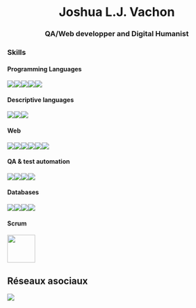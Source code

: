 <h1 align="center">Joshua L.J. Vachon</h1>
<h3 align="center">QA/Web developper and Digital Humanist</h3>

### Skills

#### Programming Languages
<img src="https://img.shields.io/badge/JavaScript-323330?style=for-the-badge&logo=javascript&logoColor=F7DF1E" /><img src="https://img.shields.io/badge/Python-3776AB?style=for-the-badge&logo=python&logoColor=white" /><img src="https://img.shields.io/badge/TypeScript-007ACC?style=for-the-badge&logo=typescript&logoColor=white" /><img src="https://img.shields.io/badge/PHP-777BB4?style=for-the-badge&logo=php&logoColor=white" /><img src="https://img.shields.io/badge/Java-ED8B00?style=for-the-badge&logo=openjdk&logoColor=white" />

#### Descriptive languages
<img src="https://img.shields.io/badge/HTML5-E34F26?style=for-the-badge&logo=html5&logoColor=white" /><img src="https://img.shields.io/badge/XML-1572B6?style=for-the-badge&logo=css3&logoColor=white" /><img src="https://img.shields.io/badge/CSS3-1572B6?style=for-the-badge&logo=css3&logoColor=white" />

#### Web
<img src="https://img.shields.io/badge/NodeJS-777BB4?style=for-the-badge&logo=php&logoColor=white" /><img src="https://img.shields.io/badge/Deno-777BB4?style=for-the-badge&logo=php&logoColor=white" /><img src="https://img.shields.io/badge/Astro-777BB4?style=for-the-badge&logo=php&logoColor=white" /><img src="https://img.shields.io/badge/SvelteKit-777BB4?style=for-the-badge&logo=php&logoColor=white" /><img src="https://img.shields.io/badge/VueJS-777BB4?style=for-the-badge&logo=php&logoColor=white" /><img src="https://img.shields.io/badge/NuxtJS-777BB4?style=for-the-badge&logo=php&logoColor=white" />

#### QA & test automation   
<img src="https://img.shields.io/badge/Cypress-777BB4?style=for-the-badge&logo=php&logoColor=white" /><img src="https://img.shields.io/badge/Playwright-777BB4?style=for-the-badge&logo=php&logoColor=white" /><img src="https://img.shields.io/badge/SoapUI-777BB4?style=for-the-badge&logo=php&logoColor=white" /><img src="https://img.shields.io/badge/Zephyr-777BB4?style=for-the-badge&logo=php&logoColor=white" />

#### Databases
<img src="https://img.shields.io/badge/MySQL-00000F?style=for-the-badge&logo=mysql&logoColor=white" /><img src="https://img.shields.io/badge/PostreSQL-777BB4?style=for-the-badge&logo=php&logoColor=white" /><img src="https://img.shields.io/badge/MariaDB-777BB4?style=for-the-badge&logo=php&logoColor=white" /><img src="https://img.shields.io/badge/Supabase-777BB4?style=for-the-badge&logo=php&logoColor=white" />

#### Scrum
<img width="64" src="https://images.credly.com/size/340x340/images/a2790314-008a-4c3d-9553-f5e84eb359ba/image.png"/>

## Réseaux asociaux 
<a href="https://www.linkedin.com/in/joshuavachon25/" target="_blank" style="cursor: default;">
  <img src="https://img.shields.io/badge/LinkedIN-@joshuavachon25-informational?style=for-the-badge&logo=linkedin&logoColor=white&color=0A66C2" />
</a>


<!-- Badge ref: https://dev.to/envoy_/150-badges-for-github-pnk -->
